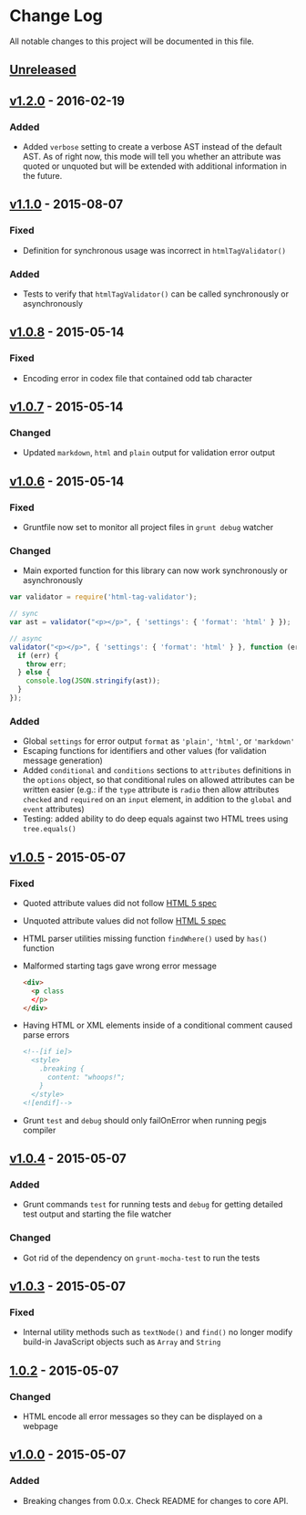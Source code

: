 # Change Log
All notable changes to this project will be documented in this file.

## [Unreleased][unreleased]

## [v1.2.0] - 2016-02-19
### Added
- Added `verbose` setting to create a verbose AST instead of the default AST. As of right now, this mode will tell you whether an attribute was quoted or unquoted but will be extended with additional information in the future.

## [v1.1.0] - 2015-08-07
### Fixed
- Definition for synchronous usage was incorrect in `htmlTagValidator()`

### Added
- Tests to verify that `htmlTagValidator()` can be called synchronously or asynchronously

## [v1.0.8] - 2015-05-14
### Fixed
- Encoding error in codex file that contained odd tab character

## [v1.0.7] - 2015-05-14
### Changed
- Updated `markdown`, `html` and `plain` output for validation error output

## [v1.0.6] - 2015-05-14
### Fixed
- Gruntfile now set to monitor all project files in `grunt debug` watcher

### Changed
- Main exported function for this library can now work synchronously or asynchronously

```javascript
var validator = require('html-tag-validator');

// sync
var ast = validator("<p></p>", { 'settings': { 'format': 'html' } });

// async
validator("<p></p>", { 'settings': { 'format': 'html' } }, function (err, ast) {
  if (err) {
    throw err;
  } else {
    console.log(JSON.stringify(ast));
  }
});
```
### Added
- Global `settings` for error output `format` as `'plain'`, `'html'`, or `'markdown'`
- Escaping functions for identifiers and other values (for validation message generation)
- Added `conditional` and `conditions` sections to `attributes` definitions in the `options` object, so that conditional rules on allowed attributes can be written easier (e.g.: if the `type` attribute is `radio` then allow attributes `checked` and `required` on an `input` element, in addition to the `global` and `event` attributes)
- Testing: added ability to do deep equals against two HTML trees using `tree.equals()`

## [v1.0.5] - 2015-05-07
### Fixed
- Quoted attribute values did not follow [HTML 5 spec](https://html.spec.whatwg.org/)
- Unquoted attribute values did not follow [HTML 5 spec](https://html.spec.whatwg.org/)
- HTML parser utilities missing function `findWhere()` used by `has()` function
- Malformed starting tags gave wrong error message

  ``` html
  <div>
    <p class
    </p>
  </div>
  ```

- Having HTML or XML elements inside of a conditional comment caused parse errors

  ``` html
  <!--[if ie]>
    <style>
      .breaking {
        content: "whoops!";
      }
    </style>
  <![endif]-->
  ```

- Grunt `test` and `debug` should only failOnError when running pegjs compiler

## [v1.0.4] - 2015-05-07
### Added
- Grunt commands `test` for running tests and `debug` for getting detailed test output and starting the file watcher

### Changed
- Got rid of the dependency on `grunt-mocha-test` to run the tests

## [v1.0.3] - 2015-05-07
### Fixed
- Internal utility methods such as `textNode()` and `find()` no longer modify build-in JavaScript objects such as `Array` and `String`

## [1.0.2] - 2015-05-07
### Changed
- HTML encode all error messages so they can be displayed on a webpage

## [v1.0.0] - 2015-05-07

### Added
- Breaking changes from 0.0.x. Check README for changes to core API.

[unreleased]: https://github.com/codeschool/htmlTagValidator/compare/v1.2.0...HEAD
[v1.2.0]: https://github.com/codeschool/htmlTagValidator/compare/v1.1.0...v1.2.0
[v1.1.0]: https://github.com/codeschool/htmlTagValidator/compare/v1.0.8...v1.1.0
[v1.0.8]: https://github.com/codeschool/htmlTagValidator/compare/v1.0.7...v1.0.8
[v1.0.7]: https://github.com/codeschool/htmlTagValidator/compare/v1.0.6...v1.0.7
[v1.0.6]: https://github.com/codeschool/htmlTagValidator/compare/v1.0.5...v1.0.6
[v1.0.5]: https://github.com/codeschool/htmlTagValidator/compare/v1.0.4...v1.0.5
[v1.0.4]: https://github.com/codeschool/htmlTagValidator/compare/v1.0.3...v1.0.4
[v1.0.3]: https://github.com/codeschool/htmlTagValidator/compare/1.0.2...v1.0.3
[1.0.2]: https://github.com/codeschool/htmlTagValidator/compare/v1.0.0...1.0.2
[v1.0.0]: https://github.com/codeschool/htmlTagValidator/commit/ebb5423144a9faa8a51c93be98a90079ebe40cac
